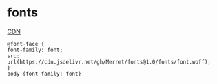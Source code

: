 # fonts
[CDN](https://cdn.jsdelivr.net/gh/Merret/fonts@1.0/fonts/font.woff)

    @font-face {
    font-family: font;
    src: url(https://cdn.jsdelivr.net/gh/Merret/fonts@1.0/fonts/font.woff);
    }
    body {font-family: font}
